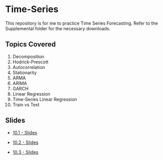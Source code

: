 # Time-Series
This repository is for me to practice Time Series Forecasting. Refer to the Supplemental folder for the necessary downloads.

## Topics Covered
1. Decomposition
2. Hodrick-Prescott
3. Autocorrelation
4. Stationarity
5. ARMA
6. ARIMA
7. GARCH
8. Linear Regression
9. Time-Series Linear Regression
10. Train vs Test

## Slides

* [10.1 - Slides](https://docs.google.com/presentation/d/1z-Oo_JdVhnsxuTbMt-JHEUR2yLE2EMYXR_e1bJcS6OA/edit#slide=id.g6e86146493_0_1039)

* [10.2 - Slides](https://docs.google.com/presentation/d/1LbFGZ_uiZZ5DgMdTJvNEoGOEM8uxkpT2u45jfzUSUQc/edit#slide=id.g6ed13b8658_0_1068)

* [10.3 - Slides](https://docs.google.com/presentation/d/1dpPDlLWNX3j-riUXrBoXQEOUn1l025swCYmP1aGKc1M/edit)